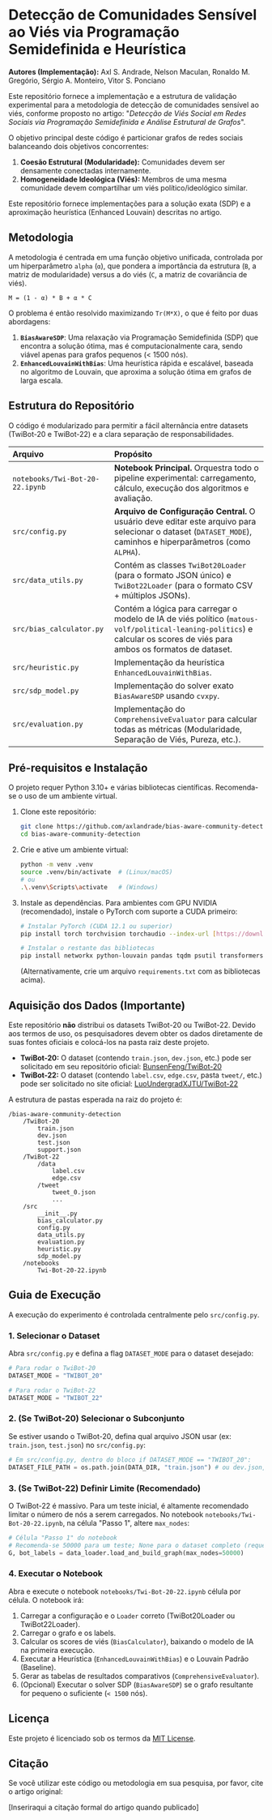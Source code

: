 # Detecção de Comunidades Sensível ao Viés via Programação Semidefinida e Heurística

**Autores (Implementação):** Axl S. Andrade, Nelson Maculan, Ronaldo M. Gregório, Sérgio A. Monteiro, Vitor S. Ponciano

Este repositório fornece a implementação e a estrutura de validação experimental para a metodologia de detecção de comunidades sensível ao viés, conforme proposto no artigo: "*Detecção de Viés Social em Redes Sociais via Programação Semidefinida e Análise Estrutural de Grafos*".

O objetivo principal deste código é particionar grafos de redes sociais balanceando dois objetivos concorrentes:
1.  **Coesão Estrutural (Modularidade):** Comunidades devem ser densamente conectadas internamente.
2.  **Homogeneidade Ideológica (Viés):** Membros de uma mesma comunidade devem compartilhar um viés político/ideológico similar.

Este repositório fornece implementações para a solução exata (SDP) e a aproximação heurística (Enhanced Louvain) descritas no artigo.

## Metodologia

A metodologia é centrada em uma função objetivo unificada, controlada por um hiperparâmetro `alpha` (`α`), que pondera a importância da estrutura (`B`, a matriz de modularidade) versus a do viés (`C`, a matriz de covariância de viés).

`M = (1 - α) * B + α * C`

O problema é então resolvido maximizando `Tr(M*X)`, o que é feito por duas abordagens:
1.  **`BiasAwareSDP`**: Uma relaxação via Programação Semidefinida (SDP) que encontra a solução ótima, mas é computacionalmente cara, sendo viável apenas para grafos pequenos (< 1500 nós).
2.  **`EnhancedLouvainWithBias`**: Uma heurística rápida e escalável, baseada no algoritmo de Louvain, que aproxima a solução ótima em grafos de larga escala.

## Estrutura do Repositório

O código é modularizado para permitir a fácil alternância entre datasets (TwiBot-20 e TwiBot-22) e a clara separação de responsabilidades.

| Arquivo                         | Propósito                                                                                                                                                                |
| :------------------------------ | :----------------------------------------------------------------------------------------------------------------------------------------------------------------------- |
| `notebooks/Twi-Bot-20-22.ipynb` | **Notebook Principal.** Orquestra todo o pipeline experimental: carregamento, cálculo, execução dos algoritmos e avaliação.                                              |
| `src/config.py`                 | **Arquivo de Configuração Central.** O usuário deve editar este arquivo para selecionar o dataset (`DATASET_MODE`), caminhos e hiperparâmetros (como `ALPHA`).           |
| `src/data_utils.py`             | Contém as classes `TwiBot20Loader` (para o formato JSON único) e `TwiBot22Loader` (para o formato CSV + múltiplos JSONs).                                                |
| `src/bias_calculator.py`        | Contém a lógica para carregar o modelo de IA de viés político (`matous-volf/political-leaning-politics`) e calcular os scores de viés para ambos os formatos de dataset. |
| `src/heuristic.py`              | Implementação da heurística `EnhancedLouvainWithBias`.                                                                                                                   |
| `src/sdp_model.py`              | Implementação do solver exato `BiasAwareSDP` usando `cvxpy`.                                                                                                             |
| `src/evaluation.py`             | Implementação do `ComprehensiveEvaluator` para calcular todas as métricas (Modularidade, Separação de Viés, Pureza, etc.).                                               |

## Pré-requisitos e Instalação

O projeto requer Python 3.10+ e várias bibliotecas científicas. Recomenda-se o uso de um ambiente virtual.

1.  Clone este repositório:
    ```bash
    git clone https://github.com/axlandrade/bias-aware-community-detection
    cd bias-aware-community-detection
    ```

2.  Crie e ative um ambiente virtual:
    ```bash
    python -m venv .venv
    source .venv/bin/activate  # (Linux/macOS)
    # ou
    .\.venv\Scripts\activate   # (Windows)
    ```

3.  Instale as dependências. Para ambientes com GPU NVIDIA (recomendado), instale o PyTorch com suporte a CUDA primeiro:
    ```bash
    # Instalar PyTorch (CUDA 12.1 ou superior)
    pip install torch torchvision torchaudio --index-url [https://download.pytorch.org/whl/cu121](https://download.pytorch.org/whl/cu121)
    
    # Instalar o restante das bibliotecas
    pip install networkx python-louvain pandas tqdm psutil transformers matplotlib seaborn tabulate cvxpy jupyter
    ```
    (Alternativamente, crie um arquivo `requirements.txt` com as bibliotecas acima).

## Aquisição dos Dados (Importante)

Este repositório **não** distribui os datasets TwiBot-20 ou TwiBot-22. Devido aos termos de uso, os pesquisadores devem obter os dados diretamente de suas fontes oficiais e colocá-los na pasta raiz deste projeto.

* **TwiBot-20:** O dataset (contendo `train.json`, `dev.json`, etc.) pode ser solicitado em seu repositório oficial: [BunsenFeng/TwiBot-20](https://github.com/GabrielHam/TwiBot-20)
* **TwiBot-22:** O dataset (contendo `label.csv`, `edge.csv`, pasta `tweet/`, etc.) pode ser solicitado no site oficial: [LuoUndergradXJTU/TwiBot-22](https://twibot22.github.io/)

A estrutura de pastas esperada na raiz do projeto é:
```
/bias-aware-community-detection
    /TwiBot-20
        train.json
        dev.json
        test.json
        support.json
    /TwiBot-22
        /data
            label.csv
            edge.csv
        /tweet
            tweet_0.json
            ...
    /src
    	__init__.py
    	bias_calculator.py
        config.py
        data_utils.py
        evaluation.py
        heuristic.py
        sdp_model.py
    /notebooks
        Twi-Bot-20-22.ipynb
```

## Guia de Execução

A execução do experimento é controlada centralmente pelo `src/config.py`.

### 1. Selecionar o Dataset

Abra `src/config.py` e defina a flag `DATASET_MODE` para o dataset desejado:

```python
# Para rodar o TwiBot-20
DATASET_MODE = "TWIBOT_20"

# Para rodar o TwiBot-22
DATASET_MODE = "TWIBOT_22"
```

### 2. (Se TwiBot-20) Selecionar o Subconjunto

Se estiver usando o TwiBot-20, defina qual arquivo JSON usar (ex: `train.json`, `test.json`) no `src/config.py`:

```python
# Em src/config.py, dentro do bloco if DATASET_MODE == "TWIBOT_20":
DATASET_FILE_PATH = os.path.join(DATA_DIR, "train.json") # ou dev.json, test.json, support.json
```

### 3. (Se TwiBot-22) Definir Limite (Recomendado)

O TwiBot-22 é massivo. Para um teste inicial, é altamente recomendado limitar o número de nós a serem carregados. No notebook `notebooks/Twi-Bot-20-22.ipynb`, na célula "Passo 1", altere `max_nodes`:

```python
# Célula "Passo 1" do notebook
# Recomenda-se 50000 para um teste; None para o dataset completo (requer >= 64GB RAM)
G, bot_labels = data_loader.load_and_build_graph(max_nodes=50000) 
```

### 4. Executar o Notebook

Abra e execute o notebook `notebooks/Twi-Bot-20-22.ipynb` célula por célula. O notebook irá:
1.  Carregar a configuração e o `Loader` correto (TwiBot20Loader ou TwiBot22Loader).
2.  Carregar o grafo e os labels.
3.  Calcular os scores de viés (`BiasCalculator`), baixando o modelo de IA na primeira execução.
4.  Executar a Heurística (`EnhancedLouvainWithBias`) e o Louvain Padrão (Baseline).
5.  Gerar as tabelas de resultados comparativos (`ComprehensiveEvaluator`).
6.  (Opcional) Executar o solver SDP (`BiasAwareSDP`) se o grafo resultante for pequeno o suficiente (`< 1500` nós).

## Licença

Este projeto é licenciado sob os termos da [MIT License](https://github.com/axlandrade/bias-aware-community-detection/blob/main/LICENSE).

## Citação

Se você utilizar este código ou metodologia em sua pesquisa, por favor, cite o artigo original:

[Inseriraqui a citação formal do artigo quando publicado]